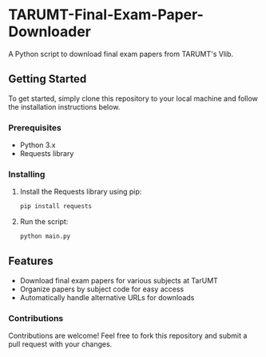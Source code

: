 # TARUMT-Final-Exam-Paper-Downloader
A Python script to download final exam papers from TARUMT's Vlib.

## Getting Started

To get started, simply clone this repository to your local machine and follow the installation instructions below.

### Prerequisites

- Python 3.x
- Requests library

### Installing
1. Install the Requests library using pip:

   ```bash
   pip install requests
   ```
      
2. Run the script:

   ```bash
   python main.py
   ```

## Features

- Download final exam papers for various subjects at TarUMT
- Organize papers by subject code for easy access
- Automatically handle alternative URLs for downloads


### Contributions
Contributions are welcome! Feel free to fork this repository and submit a pull request with your changes.

